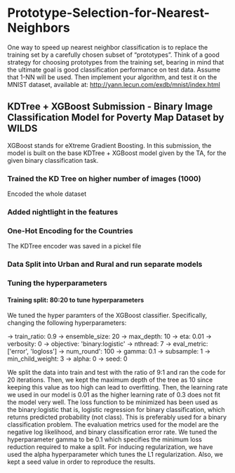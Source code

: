 # Prototype-Selection-for-Nearest-Neighbors
One way to speed up nearest neighbor classification is to replace the training set by a carefully chosen subset of “prototypes”. Think of a good strategy for choosing prototypes from the training set, bearing in mind that the ultimate goal is good classification performance on test data. Assume that 1-NN will be used. Then implement your algorithm, and test it on the MNIST dataset, available at: http://yann.lecun.com/exdb/mnist/index.html

## KDTree + XGBoost Submission - Binary Image Classification Model for Poverty Map Dataset by WILDS

XGBoost stands for eXtreme Gradient Boosting. In this submission, the model is built on the base KDTree + XGBoost model given by the TA, for the given binary classification task. 

### Trained the KD Tree on higher number of images (1000)

Encoded the whole dataset

### Added nightlight in the features

### One-Hot Encoding for the Countries
The KDTree encoder was saved in a pickel file

### Data Split into Urban and Rural and run separate models

### Tuning the hyperparameters
#### Training split: 80:20 to tune hyperparameters

We tuned the hyper paramters of the XGBoost classifier. Specifically, changing the following hyperparameters:

-> train_ratio: 0.9
-> ensemble_size: 20
-> max_depth: 10
-> eta: 0.01
-> verbosity: 0
-> objective: 'binary:logistic'
-> nthread: 7
-> eval_metric: ['error', 'logloss']
-> num_round': 100
-> gamma: 0.1
-> subsample: 1
-> min_child_weight: 3
-> alpha: 0
-> seed: 0

We split the data into train and test with the ratio of 9:1 and ran the code for 20 iterations. Then, we kept the maximum depth of the tree as 10 since keeping this value as too high can lead to overfitting. Then, the learning rate we used in our model is 0.01 as the higher learning rate of 0.3 does not fit the model very well. The loss function to be minimized has been used as the binary:logistic that is, logistic regression for binary classification, which returns predicted probability (not class). This is preferably used for a binary classification problem. The evaluation metrics used for the model are the negative log likelihood, and binary classification error rate. We tuned the hyperparameter gamma to be 0.1 which specifies the minimum loss reduction required to make a split. For inducing regularization, we have used the alpha hyperparameter which tunes the L1 regularization. Also, we kept a seed value in order to reproduce the results.
